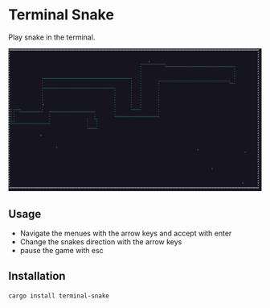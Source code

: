 # Terminal Snake

Play snake in the terminal.

!["image of the game"](game_example.png)

## Usage

- Navigate the menues with the arrow keys and accept with enter
- Change the snakes direction with the arrow keys
- pause the game with esc

## Installation

`cargo install terminal-snake`
